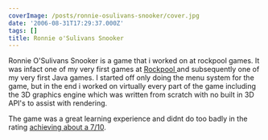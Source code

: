 ```yaml
---
coverImage: /posts/ronnie-osulivans-snooker/cover.jpg
date: '2006-08-31T17:29:37.000Z'
tags: []
title: Ronnie o'Sulivans Snooker
---
```


Ronnie O'Sulivans Snooker is a game that i worked on at rockpool games. It was infact one of my very first games at [Rockpool ](https://www.rockpoolgames.co.uk)and subsequently one of my very first Java games. I started off only doing the menu system for the game, but in the end i worked on virtually every part of the game including the 3D graphics engine which was written from scratch with no built in 3D API's to assist with rendering.

<!-- more -->

The game was a great learning experience and didnt do too badly in the rating [achieving about a 7/10](https://www.gamemobile.co.uk/ronnieosullivanssnooker.htm).
